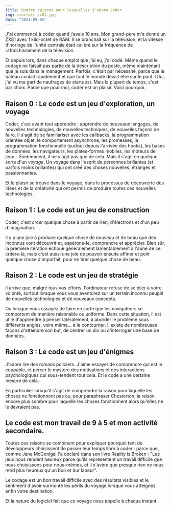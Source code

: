 ```yaml
---
title: Quatre raisons pour lesquelles j'adore coder
img: sinclair-zx81.jpg
date: "2021-09-05"
---
```


J'ai commencé à coder quand j'avais 10 ans. Mon grand-père m'a donné un ZX81 avec 1 kilo-octet de RAM. Il se branchait sur la télévision, et la vitesse d'horloge de l'unité centrale était calibré sur la fréquence de rafraîchissement de la télévision.

Et depuis lors, dans chaque emploi que j'ai eu, j'ai codé. Même quand le codage ne faisait pas partie de la description du poste, même maintenant que je suis dans le management. Parfois, c'était par nécessité, parce que le bateau coulait rapidement et que tout le monde devait être sur le pont. (Oui, j'ai vu ma part de naufrages de startups). Mais la plupart du temps, c'est par choix. Parce que pour moi, coder est un plaisir. Voici pourquoi.

## Raison 0 : Le code est un jeu d'exploration, un voyage
Coder, c'est avant tout apprendre : apprendre de nouveaux langages, de nouvelles technologies, de nouvelles techniques, de nouvelles façons de faire. Il s'agit de se familiariser avec les callbacks, la programmation orientée objet, le comportement asynchrone, les promesses, la programmation fonctionnelle (surtout depuis l'arrivée des hooks), les bases de données, les navigateurs, les plates-formes mobiles, les moteurs de jeux... Évidemment, il ne s'agit pas _que_ de cela. Mais il s'agit en quelque sorte d'un _voyage_. Un voyage dans l'esprit de personnes brillantes (et parfois moins brillantes) qui ont créé des choses nouvelles, étranges et passionnantes. 

Et le plaisir se trouve dans le voyage, dans le processus de découverte des idées et de la créativité qui ont permis de produire toutes ces nouvelles technologies.

## Raison 1 : Le code est un jeu de construction
Coder, c'est _créer_ quelque chose à partir de rien, d'électrons et d'un peu d'imagination. 

Il y a une joie à produire quelque chose de nouveau et de beau que des inconnus vont découvrir et, espérons-le, comprendre et apprécier. Bien sûr, la première itération échoue généralement lamentablement à l'aune de ce critère-là, mais c'est aussi une joie de pouvoir ensuite affiner et polir quelque chose d'imparfait, pour en tirer quelque chose de beau.

## Raison 2 : Le code est un jeu de stratégie
Il arrive que, malgré tous vos efforts, l'ordinateur refuse de se plier à votre volonté, surtout lorsque vous vous aventurez sur un terrain inconnu peuplé de nouvelles technologies et de nouveaux concepts. 

Ou lorsque vous essayez de faire en sorte que les navigateurs se comportent de manière raisonable ou uniforme. Dans cette situation, il est utile d'apprendre à penser latéralement, à aborder le problème sous différents angles, voire même... à le contourner. Il existe de nombreuses façons d'atteindre son but, de centrer un div ou d'interroger une base de données.

## Raison 3 : Le code est un jeu d'énigmes
J'adore lire des romans policiers. J'aime essayer de comprendre qui est le coupable, et percer le mystère des motivations et des interactions psychologiques qui sous-tendent tout cela. Et le code a une certaine mesure de cela. 

En particulier lorsqu'il s'agit de comprendre la raison pour laquelle les choses ne fonctionnent pas ou, pour paraphraser Chesterton, la raison encore plus sombre pour laquelle les choses fonctionnent alors qu'elles ne le devraient pas.

## Le code est mon travail de 9 à 5 et mon activité secondaire.
Toutes ces raisons se combinent pour expliquer pourquoi tant de développeurs choisissent de passer leur temps libre à coder : parce que, comme Jane McGonigal l'a déclaré dans son livre Reality is Broken : "Les jeux nous rendent heureux parce qu'ils représentent un travail difficile que nous choisissons pour nous-mêmes, et il s'avère que presque rien ne nous rend plus heureux qu'un bon et dur labeur". 

Le codage est un bon travail difficile avec des résultats visibles et le sentiment d'avoir surmonté les périls du voyage lorsque vous atteignez enfin votre destination.

Et la nature du logiciel fait que ce voyage nous appelle à chaque instant.